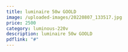 ```yaml
---
title: luminaire 50w GOOLD
image: /uploaded-images/20220807_133517.jpg
price: 2500
category: luminous-220v
description: luminaire 50w GOOLD
pdflink: "#"
---
```

